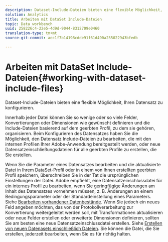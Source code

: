 ```yaml
---
description: Dataset-Include-Dateien bieten eine flexible Möglichkeit, Ihren Datensatz zu konfigurieren.
solution: Analytics
title: Arbeiten mit DataSet Include-Dateien
topic: Data workbench
uuid: 258226c4-22e5-4d9d-9044-8312709e0460
translation-type: tm+mt
source-git-commit: aec1f7b14198cdde91f61d490a235022943bfedb

---
```



# Arbeiten mit DataSet Include-Dateien{#working-with-dataset-include-files}

Dataset-Include-Dateien bieten eine flexible Möglichkeit, Ihren Datensatz zu konfigurieren.

Innerhalb jeder Datei können Sie so wenige oder so viele Felder, Konvertierungen oder Dimensionen wie gewünscht definieren und die Include-Dateien basierend auf dem geerbten Profil, zu dem sie gehören, organisieren. Beim Konfigurieren des Datensatzes haben Sie die Möglichkeit, den Datensatz Include-Dateien zu bearbeiten, die mit den internen Profilen Ihrer Adobe-Anwendung bereitgestellt werden, oder neue Datensatzeinschließungsdateien für alle geerbten Profile zu erstellen, die Sie erstellen.

Wenn Sie die Parameter eines Datensatzes bearbeiten und die aktualisierte Datei in Ihrem DataSet-Profil oder in einem von Ihnen erstellten geerbten Profil speichern, überschreiben Sie in der Tat die ursprünglichen Einstellungen der Datei. Adobe empfiehlt, eine Datensatzeinschlussdatei für ein internes Profil zu bearbeiten, wenn Sie geringfügige Änderungen am Inhalt des Datensatzes vornehmen müssen, z. B. Änderungen an einem Bedingungsparameter oder der Standardeinstellung eines Parameters. Siehe [Bearbeiten vorhandener Datenbestände](../../../../home/c-dataset-const-proc/c-dataset-inc-files/c-work-dataset-inc-files/t-edit-ex-dataset-inc-files.md#task-456c04e38ebc425fb35677a6bb6aa077). Wenn Sie jedoch ein neues Feld angeben möchten, das von der Protokollverarbeitung zur Konvertierung weitergeleitet werden soll, mit Transformationen aktualisieren oder neue Felder erstellen oder erweiterte Dimensionen definieren, sollten Sie am besten eine neue Datensatzeinschlussdatei erstellen. Siehe [Erstellen von neuen Datenasets einschließlich Dateien](../../../../home/c-dataset-const-proc/c-dataset-inc-files/c-work-dataset-inc-files/t-create-new-dataset-inc-files.md#task-b29f30605c374a6ca747ac843337b06e). Sie können die Datei, die Sie erstellen, jederzeit bearbeiten, wenn Sie es für richtig halten.
